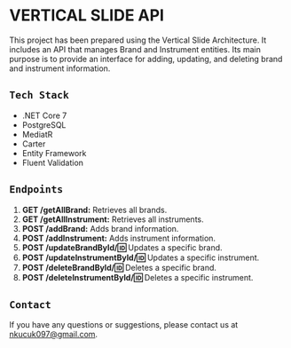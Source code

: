 # VERTICAL SLIDE API
This project has been prepared using the Vertical Slide Architecture. It includes an API that manages Brand and Instrument entities.
Its main purpose is to provide an interface for adding, updating, and deleting brand and instrument information.

## `Tech Stack`
- .NET Core 7
- PostgreSQL
- MediatR
- Carter
- Entity Framework
- Fluent Validation

## `Endpoints`
1. **GET /getAllBrand:** Retrieves all brands.
2. **GET /getAllInstrument:** Retrieves all instruments.
3. **POST /addBrand:** Adds brand information.
4. **POST /addInstrument:** Adds instrument information.
5. **POST /updateBrandById/:id:** Updates a specific brand.
6. **POST /updateInstrumentById/:id:** Updates a specific instrument.
7. **POST /deleteBrandById/:id:** Deletes a specific brand.
8. **POST /deleteInstrumentById/:id:** Deletes a specific instrument.

## `Contact`
If you have any questions or suggestions, please contact us at nkucuk097@gmail.com.
